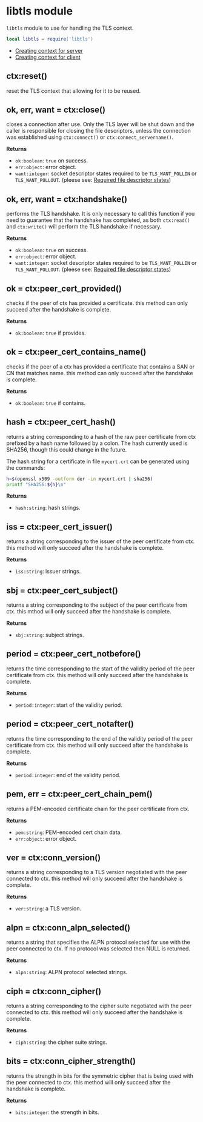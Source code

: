 # libtls module

`libtls` module to use for handling the TLS context.

```lua
local libtls = require('libtls')
```

- [Creating context for server](server_context.md)
- [Creating context for client](client_context.md)


## ctx:reset()

reset the TLS context that allowing for it to be reused.


## ok, err, want = ctx:close()

closes a connection after use.
Only the TLS layer will be shut down and the caller is responsible for closing the file descriptors, unless the connection was established using `ctx:connect()` or `ctx:connect_servername()`.

**Returns**

- `ok:boolean`: `true` on success.
- `err:object`: error object.
- `want:integer`: socket descriptor states required to be `TLS_WANT_POLLIN` or `TLS_WANT_POLLOUT`. (pleese see: [Required file descriptor states](constants.md#required-file-descriptor-states))


## ok, err, want = ctx:handshake()

performs the TLS handshake.
It is only necessary to call this function if you need to guarantee that the handshake has completed, as both `ctx:read()` and `ctx:write()` will perform the TLS handshake if necessary.

**Returns**

- `ok:boolean`: `true` on success.
- `err:object`: error object.
- `want:integer`: socket descriptor states required to be `TLS_WANT_POLLIN` or `TLS_WANT_POLLOUT`. (pleese see: [Required file descriptor states](constants.md#required-file-descriptor-states))


## ok = ctx:peer_cert_provided()

checks if the peer of ctx has provided a certificate.
this method can only succeed after the handshake is complete.

**Returns**

- `ok:boolean`: `true` if provides.


## ok = ctx:peer_cert_contains_name()

checks if the peer of a ctx has provided a certificate that contains a SAN or CN that matches name.
this method can only succeed after the handshake is complete.

**Returns**

- `ok:boolean`: `true` if contains.


## hash = ctx:peer_cert_hash()

returns a string corresponding to a hash of the raw peer certificate from ctx prefixed by a hash name followed by a colon. The hash currently used is SHA256, though this could change in the future.

The hash string for a certificate in file `mycert.crt` can be generated using the commands:

```sh
h=$(openssl x509 -outform der -in mycert.crt | sha256)
printf "SHA256:${h}\n"
```

**Returns**

- `hash:string`: hash strings.


## iss = ctx:peer_cert_issuer()

returns a string corresponding to the issuer of the peer certificate from ctx.
this method will only succeed after the handshake is complete.


**Returns**

- `iss:string`: issuer strings.


## sbj = ctx:peer_cert_subject()

returns a string corresponding to the subject of the peer certificate from ctx.
this mthod will only succeed after the handshake is complete.


**Returns**

- `sbj:string`: subject strings.


## period = ctx:peer_cert_notbefore()

returns the time corresponding to the start of the validity period of the peer certificate from ctx.
this method will only succeed after the handshake is complete.

**Returns**

- `period:integer`: start of the validity period.


## period = ctx:peer_cert_notafter()

returns the time corresponding to the end of the validity period of the peer certificate from ctx.
this method will only succeed after the handshake is complete.


**Returns**

- `period:integer`: end of the validity period.


## pem, err = ctx:peer_cert_chain_pem()

returns a PEM-encoded certificate chain for the peer certificate from ctx.

**Returns**

- `pem:string`: PEM-encoded cert chain data.
- `err:object`: error object.


## ver = ctx:conn_version()

returns a string corresponding to a TLS version negotiated with the peer connected to ctx.
this method will only succeed after the handshake is complete.

**Returns**

- `ver:string`: a TLS version.


## alpn = ctx:conn_alpn_selected()

returns a string that specifies the ALPN protocol selected for use with the peer connected to ctx. If no protocol was selected then NULL is returned.


**Returns**

- `alpn:string`: ALPN protocol selected strings.


## ciph = ctx:conn_cipher()

returns a string corresponding to the cipher suite negotiated with the peer connected to ctx.
this method will only succeed after the handshake is complete.


**Returns**

- `ciph:string`: the cipher suite strings.

## bits = ctx:conn_cipher_strength()

returns the strength in bits for the symmetric cipher that is being used with the peer connected to ctx. this method will only succeed after the handshake is complete.

**Returns**

- `bits:integer`: the strength in bits.

